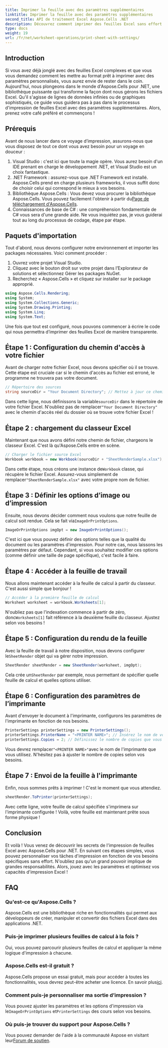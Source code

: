 ```yaml
---
title: Imprimer la feuille avec des paramètres supplémentaires
linktitle: Imprimer la feuille avec des paramètres supplémentaires
second_title: API de traitement Excel Aspose.Cells .NET
description: Découvrez comment imprimer des feuilles Excel sans effort avec Aspose.Cells pour .NET dans ce guide détaillé étape par étape.
type: docs
weight: 19
url: /fr/net/worksheet-operations/print-sheet-with-settings/
---
```

## Introduction
Si vous avez déjà jonglé avec des feuilles Excel complexes et que vous vous demandez comment les mettre au format prêt à imprimer avec des paramètres personnalisés, vous aurez envie de rester dans le coin. Aujourd'hui, nous plongeons dans le monde d'Aspose.Cells pour .NET, une bibliothèque puissante qui transforme la façon dont nous gérons les fichiers Excel. Qu'il s'agisse de lignes de données infinies ou de graphiques sophistiqués, ce guide vous guidera pas à pas dans le processus d'impression de feuilles Excel avec des paramètres supplémentaires. Alors, prenez votre café préféré et commençons !
## Prérequis
Avant de nous lancer dans ce voyage d’impression, assurons-nous que vous disposez de tout ce dont vous avez besoin pour un voyage en douceur :
1. Visual Studio : c'est ici que toute la magie opère. Vous aurez besoin d'un IDE prenant en charge le développement .NET, et Visual Studio est un choix fantastique.
2. .NET Framework : assurez-vous que .NET Framework est installé. Aspose.Cells prend en charge plusieurs frameworks, il vous suffit donc de choisir celui qui correspond le mieux à vos besoins.
3.  Bibliothèque Aspose.Cells : Vous devez vous procurer la bibliothèque Aspose.Cells. Vous pouvez facilement l'obtenir à partir du[Page de téléchargement d'Aspose.Cells](https://releases.aspose.com/cells/net/).
4. Connaissances de base de C# : une compréhension fondamentale de C# vous sera d'une grande aide. Ne vous inquiétez pas, je vous guiderai tout au long du processus de codage, étape par étape.
## Paquets d'importation
Tout d'abord, nous devons configurer notre environnement et importer les packages nécessaires. Voici comment procéder :
1. Ouvrez votre projet Visual Studio.
2. Cliquez avec le bouton droit sur votre projet dans l’Explorateur de solutions et sélectionnez Gérer les packages NuGet.
3. Recherchez « Aspose.Cells » et cliquez sur installer sur le package approprié.
```csharp
using Aspose.Cells.Rendering;
using System;
using System.Collections.Generic;
using System.Drawing.Printing;
using System.Linq;
using System.Text;
```
Une fois que tout est configuré, nous pouvons commencer à écrire le code qui nous permettra d’imprimer des feuilles Excel de manière transparente.
## Étape 1 : Configuration du chemin d'accès à votre fichier
Avant de charger notre fichier Excel, nous devons spécifier où il se trouve. Cette étape est cruciale car si le chemin d'accès au fichier est erroné, le programme ne trouvera pas votre document. 
```csharp
// Répertoire des sources
string sourceDir = "Your Document Directory"; // Mettez à jour ce chemin vers l'emplacement de votre fichier
```
 Dans cette ligne, nous définissons la variable`sourceDir` dans le répertoire de votre fichier Excel. N'oubliez pas de remplacer`"Your Document Directory"` avec le chemin d'accès réel du dossier où se trouve votre fichier Excel !
## Étape 2 : chargement du classeur Excel
Maintenant que nous avons défini notre chemin de fichier, chargeons le classeur Excel. C'est là qu'Aspose.Cells entre en scène.
```csharp
// Charger le fichier source Excel
Workbook workbook = new Workbook(sourceDir + "SheetRenderSample.xlsx");
```
 Dans cette étape, nous créons une instance de`Workbook` classe, qui récupère le fichier Excel. Assurez-vous simplement de remplacer`"SheetRenderSample.xlsx"` avec votre propre nom de fichier.
## Étape 3 : Définir les options d’image ou d’impression
 Ensuite, nous devons décider comment nous voulons que notre feuille de calcul soit rendue. Cela se fait via`ImageOrPrintOptions`.
```csharp
ImageOrPrintOptions imgOpt = new ImageOrPrintOptions();
```
C'est ici que vous pouvez définir des options telles que la qualité du document ou les paramètres d'impression. Pour notre cas, nous laissons les paramètres par défaut. Cependant, si vous souhaitez modifier ces options (comme définir une taille de page spécifique), c'est facile à faire.
## Étape 4 : Accéder à la feuille de travail
Nous allons maintenant accéder à la feuille de calcul à partir du classeur. C'est aussi simple que bonjour !
```csharp
// Accéder à la première feuille de calcul
Worksheet worksheet = workbook.Worksheets[1];
```
 N'oubliez pas que l'indexation commence à partir de zéro, donc`Worksheets[1]` fait référence à la deuxième feuille du classeur. Ajustez selon vos besoins !
## Étape 5 : Configuration du rendu de la feuille
 Avec la feuille de travail à notre disposition, nous devons configurer le`SheetRender` objet qui va gérer notre impression.
```csharp
SheetRender sheetRender = new SheetRender(worksheet, imgOpt);
```
 Cela crée un`SheetRender` par exemple, nous permettant de spécifier quelle feuille de calcul et quelles options utiliser.
## Étape 6 : Configuration des paramètres de l’imprimante
Avant d'envoyer le document à l'imprimante, configurons les paramètres de l'imprimante en fonction de nos besoins.
```csharp
PrinterSettings printerSettings = new PrinterSettings();
printerSettings.PrinterName = "<PRINTER NAME>"; // Insérez le nom de votre imprimante
printerSettings.Copies = 2; // Définissez le nombre de copies que vous souhaitez
```
 Vous devrez remplacer`"<PRINTER NAME>"`avec le nom de l'imprimante que vous utilisez. N'hésitez pas à ajuster le nombre de copies selon vos besoins.
## Étape 7 : Envoi de la feuille à l'imprimante
Enfin, nous sommes prêts à imprimer ! C'est le moment que vous attendiez.
```csharp
sheetRender.ToPrinter(printerSettings);
```
Avec cette ligne, votre feuille de calcul spécifiée s'imprimera sur l'imprimante configurée ! Voilà, votre feuille est maintenant prête sous forme physique !
## Conclusion
Et voilà ! Vous venez de découvrir les secrets de l'impression de feuilles Excel avec Aspose.Cells pour .NET. En suivant ces étapes simples, vous pouvez personnaliser vos tâches d'impression en fonction de vos besoins spécifiques sans effort. N'oubliez pas qu'un grand pouvoir implique de grandes responsabilités. Alors, jouez avec les paramètres et optimisez vos capacités d'impression Excel !
## FAQ
### Qu'est-ce qu'Aspose.Cells ?  
Aspose.Cells est une bibliothèque riche en fonctionnalités qui permet aux développeurs de créer, manipuler et convertir des fichiers Excel dans des applications .NET.
### Puis-je imprimer plusieurs feuilles de calcul à la fois ?  
Oui, vous pouvez parcourir plusieurs feuilles de calcul et appliquer la même logique d'impression à chacune.
### Aspose.Cells est-il gratuit ?  
 Aspose.Cells propose un essai gratuit, mais pour accéder à toutes les fonctionnalités, vous devrez peut-être acheter une licence. En savoir plus[ici](https://purchase.aspose.com/buy).
### Comment puis-je personnaliser ma sortie d’impression ?  
 Vous pouvez ajuster les paramètres et les options d'impression via le`ImageOrPrintOptions` et`PrinterSettings` des cours selon vos besoins.
### Où puis-je trouver du support pour Aspose.Cells ?  
 Vous pouvez demander de l'aide à la communauté Aspose en visitant leur[Forum de soutien](https://forum.aspose.com/c/cells/9).